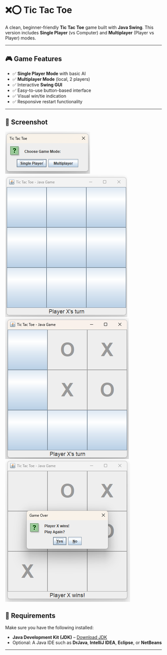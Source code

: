 # ❌⭕ Tic Tac Toe 

A clean, beginner-friendly **Tic Tac Toe** game built with **Java Swing**. This version includes **Single Player** (vs Computer) and **Multiplayer** (Player vs Player) modes.

---

## 🎮 Game Features

- ✅ **Single Player Mode** with basic AI  
- ✅ **Multiplayer Mode** (local, 2 players)  
- ✅ Interactive **Swing GUI**  
- ✅ Easy-to-use button-based interface  
- ✅ Visual win/tie indication  
- ✅ Responsive restart functionality  

---

## 📸 Screenshot

![Tic Tac Toe Game](1.png)
![Tic Tac Toe Game](2.png)
![Tic Tac Toe Game](3.png)
![Tic Tac Toe Game](4.png)


## 🧩 Requirements

Make sure you have the following installed:

- **Java Development Kit (JDK)** – [Download JDK](https://www.oracle.com/java/technologies/javase-downloads.html)  
- Optional: A Java IDE such as **DrJava**, **IntelliJ IDEA**, **Eclipse**, or **NetBeans**

---
